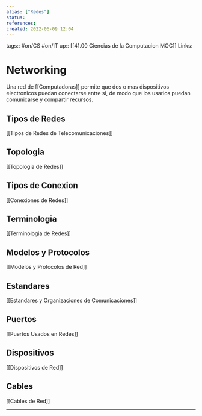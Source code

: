 ```yaml
---
alias: ["Redes"]
status:
references:
created: 2022-06-09 12:04
---
```

tags:: #on/CS #on/IT 
up:: [[41.00 Ciencias de la Computacion MOC]]
Links: 
# Networking
Una red de [[Computadoras]] permite que dos o mas dispositivos electronicos puedan conectarse entre si, de modo que los usarios puedan comunicarse y compartir recursos.

## Tipos de Redes
[[Tipos de Redes de Telecomunicaciones]]

## Topologia
[[Topologia de Redes]]

## Tipos de Conexion
[[Conexiones de Redes]]

## Terminologia
[[Terminologia de Redes]]

## Modelos y Protocolos
[[Modelos y Protocolos de Red]]

## Estandares
[[Estandares y Organizaciones de Comunicaciones]]

## Puertos
[[Puertos Usados en Redes]]

## Dispositivos
[[Dispositivos de Red]]

## Cables
[[Cables de Red]]



___
